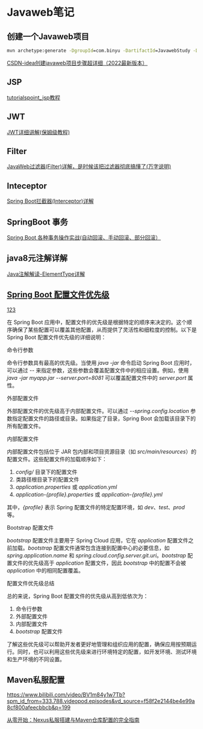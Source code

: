 # Javaweb笔记

## 创建一个Javaweb项目

```cmd
mvn archetype:generate -DgroupId=com.binyu -DartifactId=JavawebStudy -DarchetypeArtifactId=maven-archetype-webapp -DinteractiveMode=false
```

[CSDN-idea创建javaweb项目步骤超详细（2022最新版本）](https://blog.csdn.net/m0_52861000/article/details/127914719)

## JSP

[tutorialspoint_jsp教程](https://www.tutorialspoint.com/jsp/index.htm)

## JWT

[JWT详细讲解(保姆级教程)](https://developer.aliyun.com/article/995894)

## Filter

[JavaWeb过滤器(Filter)详解，是时候该把过滤器彻底搞懂了(万字说明)](https://blog.csdn.net/m0_51545690/article/details/123677340)

## Inteceptor

[Spring Boot拦截器(Interceptor)详解](https://blog.csdn.net/Herishwater/article/details/103544342)

## SpringBoot 事务

[Spring Boot 各种事务操作实战(自动回滚、手动回滚、部分回滚）](https://blog.csdn.net/agonie201218/article/details/136189743)

## java8元注解详解

[Java注解解读-ElementType详解](https://blog.csdn.net/xtho62/article/details/113816008)

## [Spring Boot 配置文件优先级](https://blog.csdn.net/m0_53654272/article/details/136681464)

[1](https://blog.csdn.net/m0_53654272/article/details/136681464)[2](https://blog.csdn.net/renshengrushui/article/details/118762841)[3](https://cloud.tencent.com/developer/article/1603233)

在 Spring Boot 应用中，配置文件的优先级是根据特定的顺序来决定的。这个顺序确保了某些配置可以覆盖其他配置，从而提供了灵活性和细粒度的控制。以下是 Spring Boot 配置文件优先级的详细说明：

命令行参数

命令行参数具有最高的优先级。当使用 *java -jar* 命令启动 Spring Boot 应用时，可以通过 *--* 来指定参数，这些参数会覆盖配置文件中的相应设置。例如，使用 *java -jar myapp.jar --server.port=8081* 可以覆盖配置文件中的 *server.port* 属性。

外部配置文件

外部配置文件的优先级高于内部配置文件。可以通过 *--spring.config.location* 参数指定配置文件的路径或目录。如果指定了目录，Spring Boot 会加载该目录下的所有配置文件。

内部配置文件

内部配置文件包括位于 JAR 包内部和项目资源目录（如 *src/main/resources*）的配置文件。这些配置文件的加载顺序如下：

1. *config/* 目录下的配置文件
2. 类路径根目录下的配置文件
3. *application.properties* 或 *application.yml*
4. *application-{profile}.properties* 或 *application-{profile}.yml*

其中，*{profile}* 表示 Spring 配置文件的特定配置环境，如 *dev*、*test*、*prod* 等。

Bootstrap 配置文件

*bootstrap* 配置文件主要用于 Spring Cloud 应用，它在 *application* 配置文件之前加载。*bootstrap* 配置文件通常包含连接到配置中心的必要信息，如 *spring.application.name* 和 *spring.cloud.config.server.git.uri*。*bootstrap* 配置文件的优先级高于 *application* 配置文件，因此 *bootstrap* 中的配置不会被 *application* 中的相同配置覆盖。

配置文件优先级总结

总的来说，Spring Boot 配置文件的优先级从高到低依次为：

1. 命令行参数
2. 外部配置文件
3. 内部配置文件
4. *bootstrap* 配置文件



了解这些优先级可以帮助开发者更好地管理和组织应用的配置，确保应用按预期运行。同时，也可以利用这些优先级来进行环境特定的配置，如开发环境、测试环境和生产环境的不同设置。

## Maven私服配置

https://www.bilibili.com/video/BV1m84y1w7Tb?spm_id_from=333.788.videopod.episodes&vd_source=f58f2e2144be4e99a8cf800afeecbbcb&p=199

[从零开始：Nexus私服搭建与Maven仓库配置的完全指南](https://developer.aliyun.com/article/1328445)